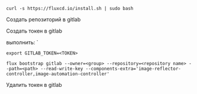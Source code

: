 ```shell
curl -s https://fluxcd.io/install.sh | sudo bash
```

Создать репозиторий в gitlab

Создать токен в gitlab

выполнить:
`
```shell
export GITLAB_TOKEN=<TOKEN>

flux bootstrap gitlab --owner=<group> --repository=<repository name> --path=<path> --read-write-key --components-extra='image-reflector-controller,image-automation-controller'
```

Удалить токен в gitlab
